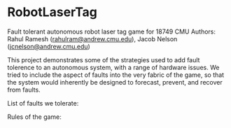 # RobotLaserTag
Fault tolerant autonomous robot laser tag game for 18749 CMU
Authors: Rahul Ramesh (rahulram@andrew.cmu.edu), Jacob Nelson (jcnelson@andrew.cmu.edu)

This project demonstrates some of the strategies used to add fault tolerence to an autonomous system, with a range of hardware issues.
We tried to include the aspect of faults into the very fabric of the game, so that the system would inherently be designed to forecast, prevent, and recover from faults.

List of faults we tolerate:

Rules of the game:
